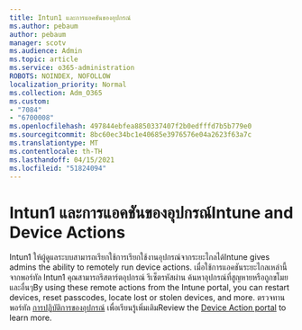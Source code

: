 ```yaml
---
title: Intun1 และการแอคชันของอุปกรณ์
ms.author: pebaum
author: pebaum
manager: scotv
ms.audience: Admin
ms.topic: article
ms.service: o365-administration
ROBOTS: NOINDEX, NOFOLLOW
localization_priority: Normal
ms.collection: Adm_O365
ms.custom:
- "7084"
- "6700008"
ms.openlocfilehash: 497844ebfea8850337407f2b0edfffd7b5b779e0
ms.sourcegitcommit: 8bc60ec34bc1e40685e3976576e04a2623f63a7c
ms.translationtype: MT
ms.contentlocale: th-TH
ms.lasthandoff: 04/15/2021
ms.locfileid: "51824094"
---
```

# <a name="intune-and-device-actions"></a><span data-ttu-id="c156b-102">Intun1 และการแอคชันของอุปกรณ์</span><span class="sxs-lookup"><span data-stu-id="c156b-102">Intune and Device Actions</span></span>

<span data-ttu-id="c156b-103">Intun1 ให้ผู้ดูแลระบบสามารถเรียกใช้การเรียกใช้งานอุปกรณ์จากระยะไกลได้</span><span class="sxs-lookup"><span data-stu-id="c156b-103">Intune gives admins the ability to remotely run device actions.</span></span> <span data-ttu-id="c156b-104">เมื่อใช้การแอคชันระยะไกลเหล่านี้จากพอร์ทัล Intun1 คุณสามารถรีสตาร์ตอุปกรณ์ รีเซ็ตรหัสผ่าน ค้นหาอุปกรณ์ที่สูญหายหรือถูกขโมย และอื่นๆ</span><span class="sxs-lookup"><span data-stu-id="c156b-104">By using these remote actions from the Intune portal, you can restart devices, reset passcodes, locate lost or stolen devices, and more.</span></span> <span data-ttu-id="c156b-105">ตรวจทานพอร์ทัล [การปฏิบัติการของอุปกรณ์](https://docs.microsoft.com/mem/intune/remote-actions/) เพื่อเรียนรู้เพิ่มเติม</span><span class="sxs-lookup"><span data-stu-id="c156b-105">Review the [Device Action portal](https://docs.microsoft.com/mem/intune/remote-actions/) to learn more.</span></span>
